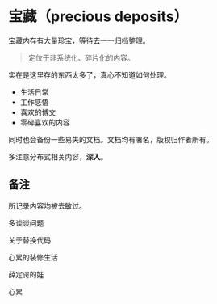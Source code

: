 # 宝藏（precious deposits）

宝藏内存有大量珍宝，等待去一一归档整理。

> 定位于非系统化、碎片化的内容。

实在是这里存的东西太多了，真心不知道如何处理。

- 生活日常
- 工作感悟
- 喜欢的博文
- 零碎喜欢的内容

同时也会备份一些易失的文档。文档均有署名，版权归作者所有。

多注意分布式相关内容，**深入**。

## 备注
所记录内容均被去敏过。

多谈谈问题

关于替换代码

心累的装修生活

薛定谔的娃

心累
